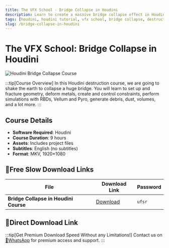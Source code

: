 ```yaml
---
title: The VFX School - Bridge Collapse in Houdini
description: Learn to create a massive bridge collapse effect in Houdini. This comprehensive course covers geometry fracturing, metal deformation, constraints, RBD simulations, and more.
tags: [houdini, houdini tutorial, vfx school, bridge collapse, destruction effects, 3d simulation, visual effects, houdini course]
slug: /bridge-collapse-in-houdini
---
```


# The VFX School: Bridge Collapse in Houdini

![Houdini Bridge Collapse Course](https://www.gfxcamp.com/wp-content/uploads/2025/09/The-VFX-School-Bridge-Collapse.jpg)

:::tip[Course Overview]
In this Houdini destruction course, we are going to shake the earth to collapse a huge bridge. You will learn to set up and fracture geometry, deform metals, create and control constraints, perform simulations with RBDs, Vellum and Pyro, generate debris, dust, volumes, and a lot more.
:::

## Course Details

- **Software Required**: Houdini
- **Course Duration**: 9 hours
- **Assets**: Includes project files
- **Subtitles**: English (no subtitles)
- **Format**: MKV, 1920×1080

## 🐌Free Slow Download Links

| File | Download Link | Password |
|------|---------------|----------|
| **Bridge Collapse in Houdini Course** | [Download](https://pan.baidu.com/s/1f6kw9nTYpDEnARwynLx9BA?pwd=ufsr) | `ufsr` |


## 🚀Direct Download Link
:::tip[Get Premium Download Speed Without any Limitations!]
Contact us on [💬WhatsApp](https://wa.me/+8613237610083) for premium  access and support.
:::